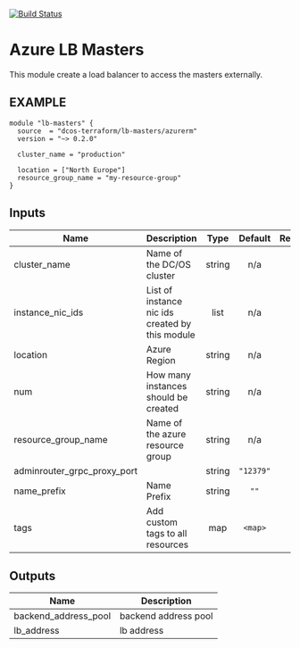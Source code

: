 [![Build Status](https://jenkins-terraform.mesosphere.com/service/dcos-terraform-jenkins/buildStatus/icon?job=dcos-terraform%2Fterraform-azurerm-lb-masters%2Fsupport%252F0.2.x)](https://jenkins-terraform.mesosphere.com/service/dcos-terraform-jenkins/job/dcos-terraform/job/terraform-azurerm-lb-masters/job/support%252F0.2.x/)

Azure LB Masters
============
This module create a load balancer to access the masters externally.

EXAMPLE
-------

```hcl
module "lb-masters" {
  source  = "dcos-terraform/lb-masters/azurerm"
  version = "~> 0.2.0"

  cluster_name = "production"

  location = ["North Europe"]
  resource_group_name = "my-resource-group"
}
```

## Inputs

| Name | Description | Type | Default | Required |
|------|-------------|:----:|:-----:|:-----:|
| cluster\_name | Name of the DC/OS cluster | string | n/a | yes |
| instance\_nic\_ids | List of instance nic ids created by this module | list | n/a | yes |
| location | Azure Region | string | n/a | yes |
| num | How many instances should be created | string | n/a | yes |
| resource\_group\_name | Name of the azure resource group | string | n/a | yes |
| adminrouter\_grpc\_proxy\_port |  | string | `"12379"` | no |
| name\_prefix | Name Prefix | string | `""` | no |
| tags | Add custom tags to all resources | map | `<map>` | no |

## Outputs

| Name | Description |
|------|-------------|
| backend\_address\_pool | backend address pool |
| lb\_address | lb address |

